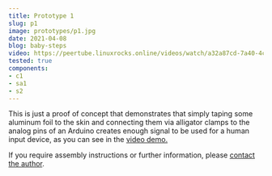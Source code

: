 ```yaml
---
title: Prototype 1
slug: p1
image: prototypes/p1.jpg
date: 2021-04-08
blog: baby-steps
video: https://peertube.linuxrocks.online/videos/watch/a32a87cd-7a40-4cc2-8984-b44be52a8e2c
tested: true
components:
- c1
- sa1
- s2
---
```


This is just a proof of concept that demonstrates that simply taping some
aluminum foil to the skin and connecting them via alligator clamps to the
analog pins of an Arduino creates enough signal to be used for a human input
device, as you can see in the [video
demo.](https://peertube.linuxrocks.online/videos/watch/a32a87cd-7a40-4cc2-8984-b44be52a8e2c)

If you require assembly instructions or further information, please [contact the author](/faq).
